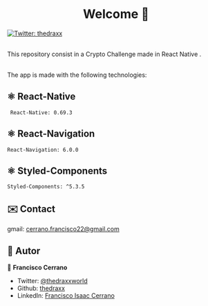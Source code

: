 <h1 align="center">Welcome 👋</h1>
<p>
  <a href="https://twitter.com/ThedraxxWorld" target="_blank">
    <img alt="Twitter: thedraxx" src="https://img.shields.io/twitter/follow/ThedraxxWorld.svg?style=social" />
  </a>
</p>

<br> This repository consist in a Crypto Challenge made in React Native .</br>


<br> The app is made with the following technologies:</br>

## ⚛️ React-Native
```
 React-Native: 0.69.3
```

## ⚛️ React-Navigation
```
React-Navigation: 6.0.0
```

## ⚛️ Styled-Components
```
Styled-Components: ^5.3.5
```


## ✉️ Contact

gmail: cerrano.francisco22@gmail.com

## 🤔 Autor

👤 **Francisco Cerrano**

- Twitter: [@thedraxxworld](https://twitter.com/ThedraxxWorld)
- Github: [thedraxx](https://github.com/thedraxx)
- LinkedIn: [Francisco Isaac Cerrano](https://www.linkedin.com/in/cerranofrancisco/)
